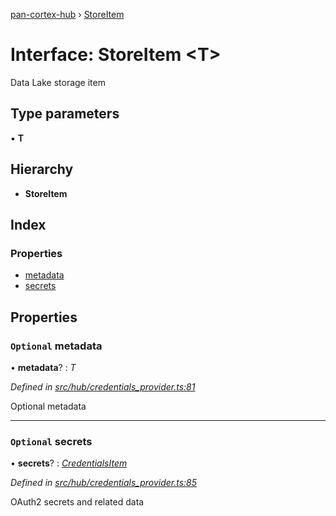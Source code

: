 [pan-cortex-hub](../README.md) › [StoreItem](storeitem.md)

# Interface: StoreItem <**T**>

Data Lake storage item

## Type parameters

▪ **T**

## Hierarchy

* **StoreItem**

## Index

### Properties

* [metadata](storeitem.md#optional-metadata)
* [secrets](storeitem.md#optional-secrets)

## Properties

### `Optional` metadata

• **metadata**? : *T*

*Defined in [src/hub/credentials_provider.ts:81](https://github.com/xhoms/pan-cortex-hub-nodejs/blob/8b95863/src/hub/credentials_provider.ts#L81)*

Optional metadata

___

### `Optional` secrets

• **secrets**? : *[CredentialsItem](credentialsitem.md)*

*Defined in [src/hub/credentials_provider.ts:85](https://github.com/xhoms/pan-cortex-hub-nodejs/blob/8b95863/src/hub/credentials_provider.ts#L85)*

OAuth2 secrets and related data
